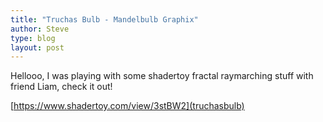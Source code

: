 ```yaml
---
title: "Truchas Bulb - Mandelbulb Graphix"
author: Steve
type: blog
layout: post
---
```


Hellooo, I was playing with some shadertoy fractal raymarching stuff with friend Liam, check it out!

[https://www.shadertoy.com/view/3stBW2](truchasbulb)
